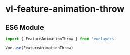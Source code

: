 # vl-feature-animation-throw

## ES6 Module

```javascript
import { FeatureAnimationThrow } from 'vuelayers'

Vue.use(FeatureAnimationThrow)
```

